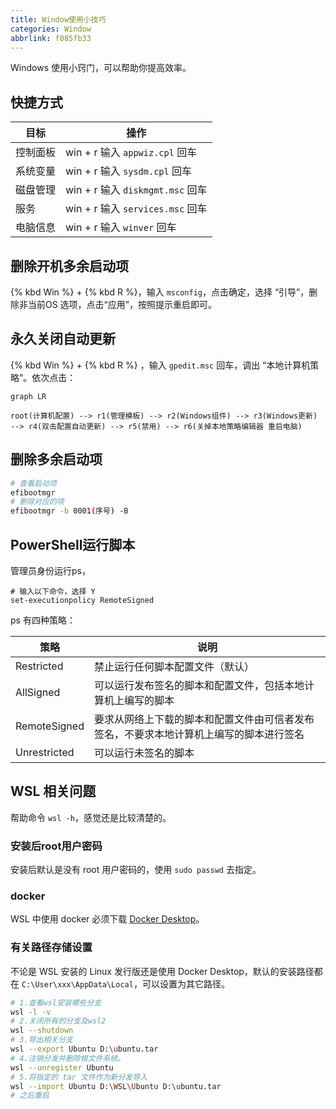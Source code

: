 ```yaml
---
title: Window使用小技巧
categories: Window
abbrlink: f085fb33
---
```


Windows 使用小窍门，可以帮助你提高效率。

<!-- more -->

## 快捷方式

| 目标     | 操作                             |
| -------- | -------------------------------- |
| 控制面板 | win + r 输入 `appwiz.cpl` 回车   |
| 系统变量 | win + r 输入 `sysdm.cpl` 回车    |
| 磁盘管理 | win + r 输入 `diskmgmt.msc` 回车 |
| 服务     | win + r 输入 `services.msc` 回车 |
| 电脑信息 | win + r 输入 `winver` 回车       |

## 删除开机多余启动项

{% kbd Win %} + {% kbd R %}，输入 `msconfig`，点击确定，选择 “引导”，删除非当前OS 选项，点击“应用”，按照提示重启即可。

## 永久关闭自动更新
{% kbd Win %} + {% kbd R %} ，输入 `gpedit.msc` 回车，调出 “本地计算机策略”。依次点击：

```mermaid
graph LR

root(计算机配置) --> r1(管理模板) --> r2(Windows组件) --> r3(Windows更新) --> r4(双击配置自动更新) --> r5(禁用) --> r6(关掉本地策略编辑器 重启电脑)

```

## 删除多余启动项

```bash
# 查看启动项
efibootmgr
# 删除对应的项
efibootmgr -b 0001(序号) -B
```

## PowerShell运行脚本

管理员身份运行ps，

```shell
# 输入以下命令，选择 Y
set-executionpolicy RemoteSigned
```

ps 有四种策略：

| 策略         | 说明                                                                                   |
| ------------ | -------------------------------------------------------------------------------------- |
| Restricted   | 禁止运行任何脚本配置文件（默认）                                                       |
| AllSigned    | 可以运行发布签名的脚本和配置文件，包括本地计算机上编写的脚本                           |
| RemoteSigned | 要求从网络上下载的脚本和配置文件由可信者发布签名，不要求本地计算机上编写的脚本进行签名 |
| Unrestricted | 可以运行未签名的脚本                                                                   |

## WSL 相关问题

帮助命令 `wsl -h`，感觉还是比较清楚的。

### 安装后root用户密码

安装后默认是没有 root 用户密码的，使用 `sudo passwd` 去指定。

### docker

WSL 中使用 docker 必须下载 [Docker Desktop](https://docs.docker.com/desktop/windows/wsl/)。

### 有关路径存储设置

不论是 WSL 安装的 Linux 发行版还是使用 Docker Desktop，默认的安装路径都在 `C:\User\xxx\AppData\Local`，可以设置为其它路径。

```bash
# 1.查看wsl安装哪些分支
wsl -l -v
# 2.关闭所有的分支及wsl2
wsl --shutdown
# 3.导出相关分支
wsl --export Ubuntu D:\ubuntu.tar
# 4.注销分发并删除根文件系统。
wsl --unregister Ubuntu
# 5.将指定的 tar 文件作为新分发导入
wsl --import Ubuntu D:\WSL\Ubuntu D:\ubuntu.tar
# 之后重启
```
